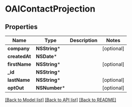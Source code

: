 # OAIContactProjection

## Properties
Name | Type | Description | Notes
------------ | ------------- | ------------- | -------------
**company** | **NSString*** |  | [optional] 
**createdAt** | **NSDate*** |  | 
**firstName** | **NSString*** |  | [optional] 
**_id** | **NSString*** |  | 
**lastName** | **NSString*** |  | [optional] 
**optOut** | **NSNumber*** |  | [optional] 

[[Back to Model list]](../README.md#documentation-for-models) [[Back to API list]](../README.md#documentation-for-api-endpoints) [[Back to README]](../README.md)



